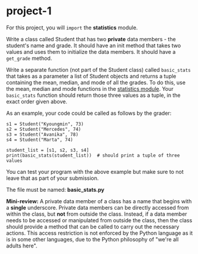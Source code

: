# project-1

For this project, you will `import` the **statistics** module.

Write a class called Student that has two **private** data members - the student's name and grade.  It should have an init method that takes two values and uses them to initialize the data members. It should have a `get_grade` method.

Write a separate function (not part of the Student class) called `basic_stats` that takes as a parameter a list of Student objects and returns a tuple containing the mean, median, and mode of all the grades.  To do this, use the mean, median and mode functions in the [statistics module](https://docs.python.org/3/library/statistics.html).  Your `basic_stats` function should return those three values as a tuple, in the exact order given above.

As an example, your code could be called as follows by the grader:
```
s1 = Student("Kyoungmin", 73)
s2 = Student("Mercedes", 74)
s3 = Student("Avanika", 78)
s4 = Student("Marta", 74)

student_list = [s1, s2, s3, s4]
print(basic_stats(student_list))  # should print a tuple of three values
```
You can test your program with the above example but make sure to not leave
that as part of your submission.

The file must be named: **basic_stats.py**

**Mini-review:** A private data member of a class has a name that begins with a **single** underscore.  Private data members can be directly accessed from within the class, but **not** from outside the class.  Instead, if a data member needs to be accessed or manipulated from outside the class, then the class should provide a method that can be called to carry out the necessary actions.  This access restriction is not enforced by the Python language as it is in some other languages, due to the Python philosophy of "we're all adults here".

